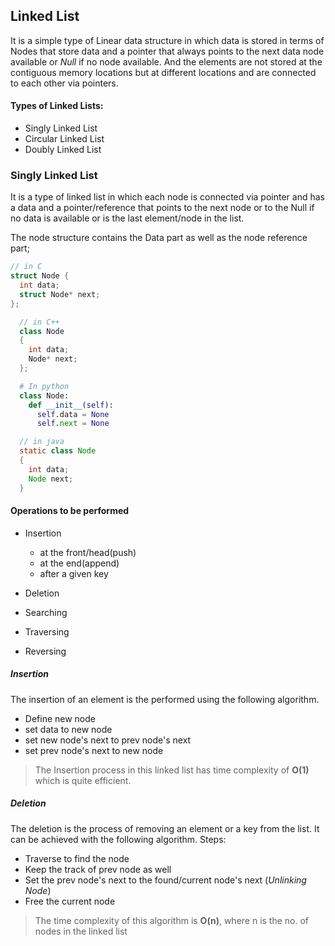 ## Linked List

It is a simple type of Linear data structure in which data is stored in terms of Nodes that store data and a pointer that always points to the next data node available or _Null_ if no node available. And the elements are not stored at the contiguous memory locations but at different locations and are connected to each other via pointers.

#### Types of Linked Lists:

- Singly Linked List
- Circular Linked List
- Doubly Linked List

### Singly Linked List

It is a type of linked list in which each node is connected via pointer and has a data and a pointer/reference that points to the next node or to the Null if no data is available or is the last element/node in the list.

The node structure contains the Data part as well as the node reference part;

```c
// in C
struct Node {
  int data;
  struct Node* next;
};
```

```cpp
  // in C++
  class Node
  {
    int data;
    Node* next;
  };
```

```python
  # In python
  class Node:
    def __init__(self):
      self.data = None
      self.next = None
```

```java
  // in java
  static class Node
  {
    int data;
    Node next;
  }
```

#### Operations to be performed

- Insertion

  - at the front/head(push)
  - at the end(append)
  - after a given key

- Deletion
- Searching
- Traversing
- Reversing

##### Insertion

The insertion of an element is the performed using the following algorithm.

- Define new node
- set data to new node
- set new node's next to prev node's next
- set prev node's next to new node

> The Insertion process in this linked list has time complexity of **O(1)** which is quite efficient.

##### Deletion

The deletion is the process of removing an element or a key from the list. It can be achieved with the following algorithm.
Steps:

- Traverse to find the node
- Keep the track of prev node as well
- Set the prev node's next to the found/current node's next (_Unlinking Node_)
- Free the current node

> The time complexity of this algorithm is **O(n)**, where n is the no. of nodes in the linked list
